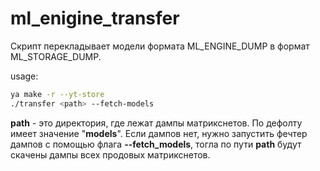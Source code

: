 # ml_enigine_transfer

Скрипт перекладывает модели формата ML_ENGINE_DUMP в формат ML_STORAGE_DUMP. 

usage:

```sh
ya make -r --yt-store
./transfer <path> --fetch-models
```

__path__ - это директория, где лежат дампы матрикснетов. По дефолту имеет значение "__models__". Если дампов нет, нужно запустить фечтер дампов с помощью флага __--fetch_models__, тогла по пути __path__ будут скачены дампы всех продовых матрикснетов.
